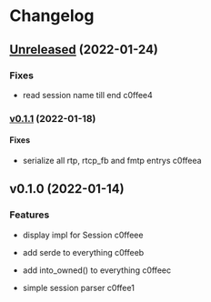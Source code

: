 # Changelog

## [Unreleased](https://github.com/hoodie/sdp-nom/compare/v0.1.1...HEAD) (2022-01-24)


### Fixes

* read session name till end
 c0ffee4


### [v0.1.1](https://github.com/hoodie/sdp-nom/compare/v0.1.0...v0.1.1) (2022-01-18)


#### Fixes

* serialize all rtp, rtcp_fb and fmtp entrys
 c0ffeea


## v0.1.0 (2022-01-14)


### Features

* display impl for Session
 c0ffeee

* add serde to everything
 c0ffeeb

* add into_owned() to everything
 c0ffeec

* simple session parser
 c0ffee1

